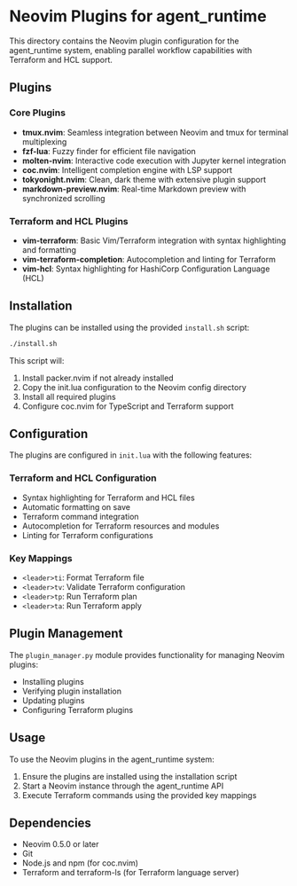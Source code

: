 # Neovim Plugins for agent_runtime

This directory contains the Neovim plugin configuration for the agent_runtime system, enabling parallel workflow capabilities with Terraform and HCL support.

## Plugins

### Core Plugins

- **tmux.nvim**: Seamless integration between Neovim and tmux for terminal multiplexing
- **fzf-lua**: Fuzzy finder for efficient file navigation
- **molten-nvim**: Interactive code execution with Jupyter kernel integration
- **coc.nvim**: Intelligent completion engine with LSP support
- **tokyonight.nvim**: Clean, dark theme with extensive plugin support
- **markdown-preview.nvim**: Real-time Markdown preview with synchronized scrolling

### Terraform and HCL Plugins

- **vim-terraform**: Basic Vim/Terraform integration with syntax highlighting and formatting
- **vim-terraform-completion**: Autocompletion and linting for Terraform
- **vim-hcl**: Syntax highlighting for HashiCorp Configuration Language (HCL)

## Installation

The plugins can be installed using the provided `install.sh` script:

```bash
./install.sh
```

This script will:
1. Install packer.nvim if not already installed
2. Copy the init.lua configuration to the Neovim config directory
3. Install all required plugins
4. Configure coc.nvim for TypeScript and Terraform support

## Configuration

The plugins are configured in `init.lua` with the following features:

### Terraform and HCL Configuration

- Syntax highlighting for Terraform and HCL files
- Automatic formatting on save
- Terraform command integration
- Autocompletion for Terraform resources and modules
- Linting for Terraform configurations

### Key Mappings

- `<leader>ti`: Format Terraform file
- `<leader>tv`: Validate Terraform configuration
- `<leader>tp`: Run Terraform plan
- `<leader>ta`: Run Terraform apply

## Plugin Management

The `plugin_manager.py` module provides functionality for managing Neovim plugins:

- Installing plugins
- Verifying plugin installation
- Updating plugins
- Configuring Terraform plugins

## Usage

To use the Neovim plugins in the agent_runtime system:

1. Ensure the plugins are installed using the installation script
2. Start a Neovim instance through the agent_runtime API
3. Execute Terraform commands using the provided key mappings

## Dependencies

- Neovim 0.5.0 or later
- Git
- Node.js and npm (for coc.nvim)
- Terraform and terraform-ls (for Terraform language server)
